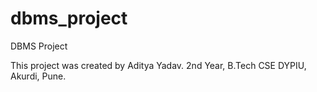 # dbms_project
DBMS Project

This project was created by Aditya Yadav.
2nd Year, B.Tech CSE
DYPIU, Akurdi, Pune.
